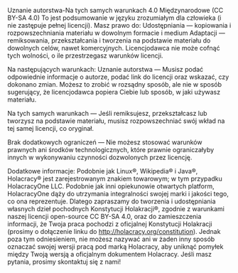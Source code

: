 Uznanie autorstwa-Na tych samych warunkach 4.0 Międzynarodowe (CC BY-SA 4.0)
To jest podsumowanie w języku zrozumiałym dla człowieka (i nie zastępuje pełnej licencji).
Masz prawo do:
Udostępniania — kopiowania i rozpowszechniania materiału w dowolnym formacie i medium
Adaptacji — remiksowania, przekształcania i tworzenia na podstawie materiału do dowolnych celów, nawet komercyjnych.
Licencjodawca nie może cofnąć tych wolności, o ile przestrzegasz warunków licencji.

Na następujących warunkach:
Uznanie autorstwa — Musisz podać odpowiednie informacje o autorze, podać link do licencji oraz wskazać, czy dokonano zmian. Możesz to zrobić w rozsądny sposób, ale nie w sposób sugerujący, że licencjodawca popiera Ciebie lub sposób, w jaki używasz materiału.

Na tych samych warunkach — Jeśli remiksujesz, przekształcasz lub tworzysz na podstawie materiału, musisz rozpowszechniać swój wkład na tej samej licencji, co oryginał.

Brak dodatkowych ograniczeń — Nie możesz stosować warunków prawnych ani środków technologicznych, które prawnie ograniczałyby innych w wykonywaniu czynności dozwolonych przez licencję.

Dodatkowe informacje:
Podobnie jak Linux®, Wikipedia® i Java®, Holacracy® jest zarejestrowanym znakiem towarowym; w tym przypadku HolacracyOne LLC. Podobnie jak inni opiekunowie otwartych platform, HolacracyOne dąży do utrzymania integralności swojej marki i jakości tego, co ona reprezentuje. Dlatego zapraszamy do tworzenia i udostępniania własnych dzieł pochodnych Konstytucji Holakracji®, zgodnie z warunkami naszej licencji open-source CC BY-SA 4.0, oraz do zamieszczenia informacji, że Twoja praca pochodzi z oficjalnej Konstytucji Holakracji (prosimy o dołączenie linku do http://holacracy.org/constitution). Jednak poza tym odniesieniem, nie możesz nazywać ani w żaden inny sposób oznaczać swojej wersji pracą pod marką Holacracy, aby uniknąć pomyłek między Twoją wersją a oficjalnym dokumentem Holacracy. Jeśli masz pytania, prosimy skontaktuj się z nami!
